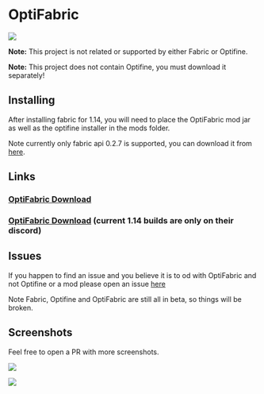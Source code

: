 # OptiFabric

![](https://ss.modmuss50.me/javaw_2019-05-22_20-33-34.jpg)

__Note:__ This project is not related or supported by either Fabric or Optifine.

__Note:__ This project does not contain Optifine, you must download it separately!

## Installing

After installing fabric for 1.14, you will need to place the OptiFabric mod jar as well as the optifine installer in the mods folder.

Note currently only fabric api 0.2.7 is supported, you can download it from [here](https://minecraft.curseforge.com/projects/fabric/files/2702281).

## Links

### [OptiFabric Download](https://github.com/modmuss50/OptiFabric/releases)

### [OptiFabric Download](#) (current 1.14 builds are only on their discord)

## Issues

If you happen to find an issue and you believe it is to od with OptiFabric and not Optifine or a mod please open an issue [here](https://github.com/modmuss50/OptiFabric/issues) 


Note Fabric, Optifine and OptiFabric are still all in beta, so things will be broken.

## Screenshots

Feel free to open a PR with more screenshots.

![](https://ss.modmuss50.me/javaw_2019-05-22_20-36-25.jpg)

![](https://ss.modmuss50.me/javaw_2019-05-22_19-49-41.jpg)